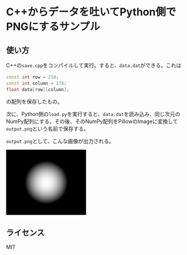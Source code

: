 # C++からデータを吐いてPython側でPNGにするサンプル

## 使い方

C++の`save.cpp`をコンパイルして実行。すると、`data.dat`ができる。これは

```cpp
const int row = 218;
const int column = 178;
float data[row][column];
```

の配列を保存したもの。

次に、Python側の`load.py`を実行すると、`data.dat`を読み込み、同じ次元のNumPy配列にする。その後、そのNumPy配列をPillowのImageに変換して`output.png`という名前で保存する。

`output.png`として、こんな画像が出力される。

![img/output.png](img/output.png)

## ライセンス

MIT
